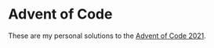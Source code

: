 # Advent of Code

These are my personal solutions to the [Advent of Code 2021](https://adventofcode.com/2021).
